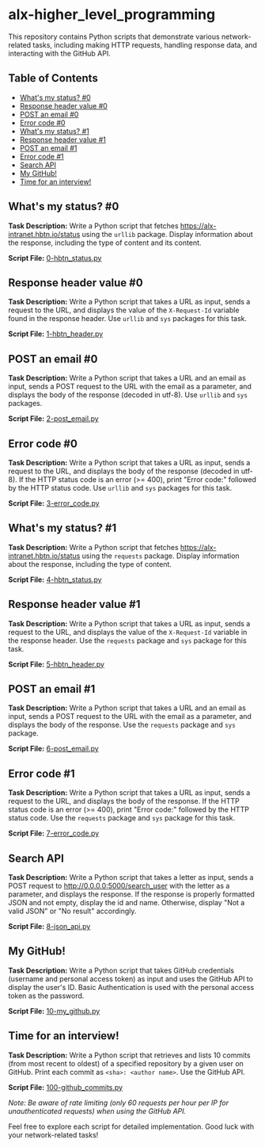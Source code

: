 # alx-higher_level_programming

This repository contains Python scripts that demonstrate various network-related tasks, including making HTTP requests, handling response data, and interacting with the GitHub API.

## Table of Contents

- [What's my status? #0](#whats-my-status-0)
- [Response header value #0](#response-header-value-0)
- [POST an email #0](#post-an-email-0)
- [Error code #0](#error-code-0)
- [What's my status? #1](#whats-my-status-1)
- [Response header value #1](#response-header-value-1)
- [POST an email #1](#post-an-email-1)
- [Error code #1](#error-code-1)
- [Search API](#search-api)
- [My GitHub!](#my-github)
- [Time for an interview!](#time-for-an-interview)

## What's my status? #0

**Task Description:**
Write a Python script that fetches https://alx-intranet.hbtn.io/status using the `urllib` package. Display information about the response, including the type of content and its content.

**Script File:** [0-hbtn_status.py](0x11-python-network_1/0-hbtn_status.py)

## Response header value #0

**Task Description:**
Write a Python script that takes a URL as input, sends a request to the URL, and displays the value of the `X-Request-Id` variable found in the response header. Use `urllib` and `sys` packages for this task.

**Script File:** [1-hbtn_header.py](0x11-python-network_1/1-hbtn_header.py)

## POST an email #0

**Task Description:**
Write a Python script that takes a URL and an email as input, sends a POST request to the URL with the email as a parameter, and displays the body of the response (decoded in utf-8). Use `urllib` and `sys` packages.

**Script File:** [2-post_email.py](0x11-python-network_1/2-post_email.py)

## Error code #0

**Task Description:**
Write a Python script that takes a URL as input, sends a request to the URL, and displays the body of the response (decoded in utf-8). If the HTTP status code is an error (>= 400), print "Error code:" followed by the HTTP status code. Use `urllib` and `sys` packages for this task.

**Script File:** [3-error_code.py](0x11-python-network_1/3-error_code.py)

## What's my status? #1

**Task Description:**
Write a Python script that fetches https://alx-intranet.hbtn.io/status using the `requests` package. Display information about the response, including the type of content.

**Script File:** [4-hbtn_status.py](0x11-python-network_1/4-hbtn_status.py)

## Response header value #1

**Task Description:**
Write a Python script that takes a URL as input, sends a request to the URL, and displays the value of the `X-Request-Id` variable in the response header. Use the `requests` package and `sys` package for this task.

**Script File:** [5-hbtn_header.py](0x11-python-network_1/5-hbtn_header.py)

## POST an email #1

**Task Description:**
Write a Python script that takes a URL and an email as input, sends a POST request to the URL with the email as a parameter, and displays the body of the response. Use the `requests` package and `sys` package.

**Script File:** [6-post_email.py](0x11-python-network_1/6-post_email.py)

## Error code #1

**Task Description:**
Write a Python script that takes a URL as input, sends a request to the URL, and displays the body of the response. If the HTTP status code is an error (>= 400), print "Error code:" followed by the HTTP status code. Use the `requests` package and `sys` package for this task.

**Script File:** [7-error_code.py](0x11-python-network_1/7-error_code.py)

## Search API

**Task Description:**
Write a Python script that takes a letter as input, sends a POST request to http://0.0.0.0:5000/search_user with the letter as a parameter, and displays the response. If the response is properly formatted JSON and not empty, display the id and name. Otherwise, display "Not a valid JSON" or "No result" accordingly.

**Script File:** [8-json_api.py](0x11-python-network_1/8-json_api.py)

## My GitHub!

**Task Description:**
Write a Python script that takes GitHub credentials (username and personal access token) as input and uses the GitHub API to display the user's ID. Basic Authentication is used with the personal access token as the password.

**Script File:** [10-my_github.py](0x11-python-network_1/10-my_github.py)

## Time for an interview!

**Task Description:**
Write a Python script that retrieves and lists 10 commits (from most recent to oldest) of a specified repository by a given user on GitHub. Print each commit as `<sha>: <author name>`. Use the GitHub API.

**Script File:** [100-github_commits.py](0x11-python-network_1/100-github_commits.py)

_Note: Be aware of rate limiting (only 60 requests per hour per IP for unauthenticated requests) when using the GitHub API._

Feel free to explore each script for detailed implementation. Good luck with your network-related tasks!
